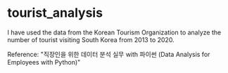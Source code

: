 # tourist_analysis

I have used the data from the Korean Tourism Organization to analyze the number of tourist visiting South Korea from 2013 to 2020.

Reference:
"직장인을 위한 데이터 분석 실무 with 파이썬 (Data Analysis for Employees with Python)"
